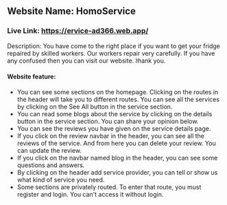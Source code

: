 ## Website Name: HomoService
### Live Link: https://ervice-ad366.web.app/
Description: You have come to the right place if you want to get your fridge repaired by skilled workers. Our workers repair very carefully. If you have any confused then you can visit our website. ঠhank you.
#### Website feature:
- You can see some sections on the homepage. Clicking on the routes in the header will take you to different routes. You can see all the services by clicking on the See All button in the service section.
- You can read some blogs about the service by clicking on the details button in the service section. You can share your opinion below.
- You can see the reviews you have given on the service details page.
- If you click on the review navbar in the header, you can see all the reviews of the service. And from here you can delete your review. You can update the review.
- If you click on the navbar named blog in the header, you can see some questions and answers.
- By clicking on the header add service provider, you can tell or show us what kind of service you need.
- Some sections are privately routed. To enter that route, you must register and login. You can't access it without login.
